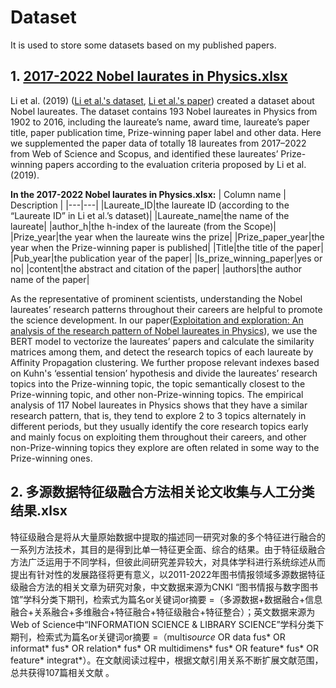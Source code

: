 # Dataset
It is used to store some datasets based on my published papers.

## 1. [2017-2022 Nobel laurates in Physics.xlsx](https://github.com/Olivercyf/Paper-dataset/blob/main/2017-2022%20Nobel%20laurates%20in%20Physics.xlsx)
Li et al. (2019) ([Li et al.'s dataset](https://dataverse.harvard.edu/dataset.xhtml?persistentId=doi:10.7910/DVN/6NJ5RN), [Li et al.'s paper](https://www.nature.com/articles/s41597-019-0033-6)) created a dataset about Nobel laureates. The dataset contains 193 Nobel laureates in Physics from 1902 to 2016, including the laureate’s name, award time, laureate’s paper title, paper publication time, Prize-winning paper label and other data. Here we supplemented the paper data of totally 18 laureates from 2017–2022 from Web of Science and Scopus, and identified these laureates’ Prize-winning papers according to the evaluation criteria proposed by Li et al. (2019).

**In the 2017-2022 Nobel laurates in Physics.xlsx:**
| Column name | Description |
|---|---|
|Laureate_ID|the laureate ID (according to the “Laureate ID” in Li et al.’s dataset)|
|Laureate_name|the name of the laureate|
|author_h|the h-index of the laureate (from the Scope)|
|Prize_year|the year when the laureate wins the prize|
|Prize_paper_year|the year when the Prize-winning paper is published|
|Title|the title of the paper|
|Pub_year|the publication year of the paper|
|Is_prize_winning_paper|yes or no|
|content|the abstract and citation of the paper|
|authors|the author name of the paper|

As the representative of prominent scientists, understanding the Nobel laureates’ research patterns throughout their careers are helpful to promote the science development. In our paper([Exploitation and exploration: An analysis of the research pattern of Nobel laureates in Physics](https://www.sciencedirect.com/science/article/pii/S1751157723000536?dgcid=coauthor)), we use the BERT model to vectorize the laureates’ papers and calculate the similarity matrices among them, and detect the research topics of each laureate by Affinity Propagation clustering. We further propose relevant indexes based on Kuhn's ‘essential tension’ hypothesis and divide the laureates’ research topics into the Prize-winning topic, the topic semantically closest to the Prize-winning topic, and other non-Prize-winning topics. The empirical analysis of 117 Nobel laureates in Physics shows that they have a similar research pattern, that is, they tend to explore 2 to 3 topics alternately in different periods, but they usually identify the core research topics early and mainly focus on exploiting them throughout their careers, and other non-Prize-winning topics they explore are often related in some way to the Prize-winning ones.

## 2. 多源数据特征级融合方法相关论文收集与人工分类结果.xlsx
特征级融合是将从大量原始数据中提取的描述同一研究对象的多个特征进行融合的一系列方法技术，其目的是得到比单一特征更全面、综合的结果。由于特征级融合方法广泛运用于不同学科，但彼此间研究差异较大，对具体学科进行系统综述从而提出有针对性的发展路径将更有意义，以2011-2022年图书情报领域多源数据特征级融合方法的相关文章为研究对象，中文数据来源为CNKI “图书情报与数字图书馆”学科分类下期刊，检索式为篇名or关键词or摘要 =（多源数据+数据融合+信息融合+关系融合+多维融合+特征融合+特征级融合+特征整合）；英文数据来源为Web of Science中“INFORMATION SCIENCE & LIBRARY SCIENCE”学科分类下期刊，检索式为篇名or关键词or摘要 =（multi*source* OR data fus* OR informat* fus* OR relation* fus* OR multidimens* fus* OR feature* fus* OR feature* integrat*）。在文献阅读过程中，根据文献引用关系不断扩展文献范围，总共获得107篇相关文献 。




